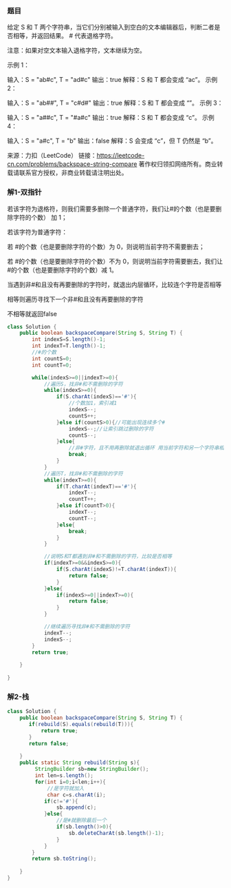 ### 题目

给定 S 和 T 两个字符串，当它们分别被输入到空白的文本编辑器后，判断二者是否相等，并返回结果。 # 代表退格字符。

注意：如果对空文本输入退格字符，文本继续为空。

 

示例 1：

输入：S = "ab#c", T = "ad#c"
输出：true
解释：S 和 T 都会变成 “ac”。
示例 2：

输入：S = "ab##", T = "c#d#"
输出：true
解释：S 和 T 都会变成 “”。
示例 3：

输入：S = "a##c", T = "#a#c"
输出：true
解释：S 和 T 都会变成 “c”。
示例 4：

输入：S = "a#c", T = "b"
输出：false
解释：S 会变成 “c”，但 T 仍然是 “b”。

来源：力扣（LeetCode）
链接：https://leetcode-cn.com/problems/backspace-string-compare
著作权归领扣网络所有。商业转载请联系官方授权，非商业转载请注明出处。



### 解1-双指针

若该字符为退格符，则我们需要多删除一个普通字符，我们让#的个数（也是要删除字符的个数） 加 1；



若该字符为普通字符：



若 #的个数（也是要删除字符的个数）为 0，则说明当前字符不需要删去；



若 #的个数（也是要删除字符的个数）不为 0，则说明当前字符需要删去，我们让 #的个数（也是要删除字符的个数）减 1。



当遇到非#和且没有再要删除的字符时，就退出内层循环，比较连个字符是否相等

相等则遍历寻找下一个非#和且没有再要删除的字符

不相等就返回false



```java
class Solution {
    public boolean backspaceCompare(String S, String T) {
        int indexS=S.length()-1;
        int indexT=T.length()-1;
        //#的个数
        int countS=0;
        int countT=0;

        while(indexS>=0||indexT>=0){
            //遍历S，找非#和不需删除的字符
            while(indexS>=0){
                if(S.charAt(indexS)=='#'){
                    //个数加1，索引减1
                    indexS--;
                    countS++;
                }else if(countS>0){//可能出现连续多个#
                    indexS--;//让索引跳过删除的字符
                    countS--;
                }else{
                    //非#字符，且不用再删除就退出循环 用当前字符和另一个字符串相同情况下的字符的比较是否相等
                    break;
                }
            }
            //遍历T，找非#和不需删除的字符
            while(indexT>=0){
                if(T.charAt(indexT)=='#'){
                    indexT--;
                    countT++;
                }else if(countT>0){
                    indexT--;
                    countT--;
                }else{
                    break;
                }
            }

            //说明S和T都遇到非#和不需删除的字符，比较是否相等
            if(indexT>=0&&indexS>=0){
                if(S.charAt(indexS)!=T.charAt(indexT)){
                    return false;
                }
            }else{
                if(indexS>=0||indexT>=0){
                    return false;
                }
            }

            //继续遍历寻找非#和不需删除的字符
            indexT--;
            indexS--;
        }
        return true;
        
    }
   
}


```





### 解2-栈

```java
class Solution {
    public boolean backspaceCompare(String S, String T) {
       if(rebuild(S).equals(rebuild(T))){
           return true;
       }
       return false;
        
    }
    public static String rebuild(String s){
         StringBuilder sb=new StringBuilder();
         int len=s.length();
         for(int i=0;i<len;i++){
             //是字符就加入
             char c=s.charAt(i);
            if(c!='#'){
                sb.append(c);
            }else{
                //是#就删除最后一个
                if(sb.length()>0){
                    sb.deleteCharAt(sb.length()-1);
                }
            }
        }
        return sb.toString();
         
    }
}



```

